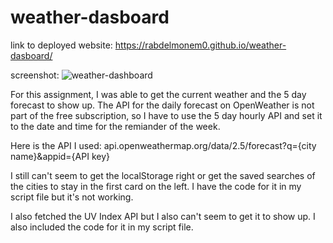 # weather-dasboard

link to deployed website:  https://rabdelmonem0.github.io/weather-dasboard/

screenshot: ![weather-dashboard](“assets/weather-dashboard.jpg”)

For this assignment, I was able to get the current weather and the 5 day forecast to show up. The API for the daily forecast on OpenWeather is not part of the free subscription, so I have to use the 5 day hourly API and set it to the date and time for the remiander of the week. 

Here is the API I used: api.openweathermap.org/data/2.5/forecast?q={city name}&appid={API key}


I still can't seem to get the localStorage right or get the saved searches of the cities to stay in the first card on the left. I have the code for it in my script file but it's not working.

I also fetched the UV Index API but I also can't seem to get it to show up. I also included the code for it in my script file.